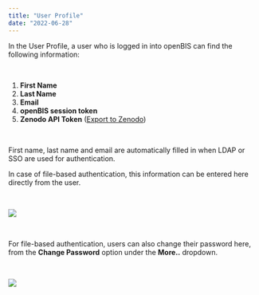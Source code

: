 ```yaml
---
title: "User Profile"
date: "2022-06-28"
---
```


In the User Profile, a user who is logged in into openBIS can find the following information:

 

1. **First Name**
2. **Last Name**
3. **Email**
4. **openBIS session token**
5. **Zenodo API Token** ([Export to Zenodo](https://openbis.ch/index.php/docs/user-documentation-20-10-3/data-export/export-to-zenodo/))

 

First name, last name and email are automatically filled in when LDAP or SSO are used for authentication.

In case of file-based authentication, this information can be entered here directly from the user.

 

![](https://openbis.ch/wp-content/uploads/2022/06/Screenshot-2022-06-28-at-10.15.39.png)

 

For file-based authentication, users can also change their password here, from the **Change Password** option under the **More..** dropdown.

 

![](https://openbis.ch/wp-content/uploads/2022/06/change-pwd.png)
